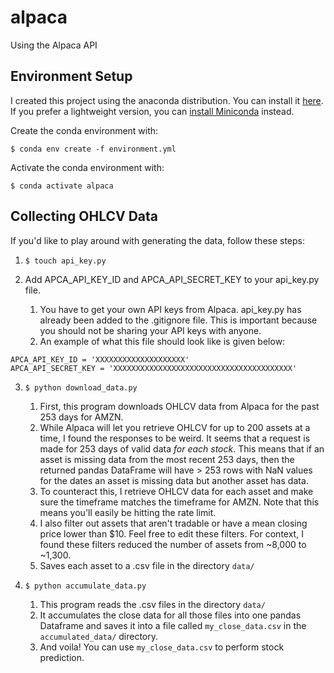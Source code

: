 # alpaca
Using the Alpaca API

## Environment Setup
I created this project using the anaconda distribution. You can install it [here](https://docs.anaconda.com/anaconda/install/). If you prefer a lightweight version, you can [install Miniconda](https://docs.conda.io/projects/conda/en/latest/user-guide/install/) instead.

Create the conda environment with:

    $ conda env create -f environment.yml

Activate the conda environment with:

    $ conda activate alpaca

## Collecting OHLCV Data
If you'd like to play around with generating the data, follow these steps:
  1. `$ touch api_key.py`
  2. Add APCA_API_KEY_ID and APCA_API_SECRET_KEY to your api_key.py file.
  
      1. You have to get your own API keys from Alpaca. api_key.py has already been added to the .gitignore file. This is important because you should not be sharing your API keys with anyone.
      2. An example of what this file should look like is given below:
  
    APCA_API_KEY_ID = 'XXXXXXXXXXXXXXXXXXXX'
    APCA_API_SECRET_KEY = 'XXXXXXXXXXXXXXXXXXXXXXXXXXXXXXXXXXXXXXXX'
  
  3. `$ python download_data.py`

      1. First, this program downloads OHLCV data from Alpaca for the past 253 days for AMZN.
      2. While Alpaca will let you retrieve OHLCV for up to 200 assets at a time, I found the responses to be weird. It seems that a request is made for 253 days of valid data _for each stock_. This means that if an asset is missing data from the most recent 253 days, then the returned pandas DataFrame will have > 253 rows with NaN values for the dates an asset is missing data but another asset has data.
      3. To counteract this, I retrieve OHLCV data for each asset and make sure the timeframe matches the timeframe for AMZN. Note that this means you'll easily be hitting the rate limit.
      4. I also filter out assets that aren't tradable or have a mean closing price lower than $10. Feel free to edit these filters. For context, I found these filters reduced the number of assets from ~8,000 to ~1,300.
      5. Saves each asset to a .csv file in the directory `data/`

  4. `$ python accumulate_data.py`

      1. This program reads the .csv files in the directory `data/`
      2. It accumulates the close data for all those files into one pandas Dataframe and saves it into a file called `my_close_data.csv` in the `accumulated_data/` directory.
      3. And voila! You can use `my_close_data.csv` to perform stock prediction.
      
